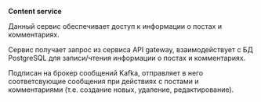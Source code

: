 **Content service**

Данный сервис обеспечивает доступ к информации о постах и комментариях.

Сервис получает запрос из сервиса API gateway, взаимодействует с БД PostgreSQL для записи/чтения информации о постах и комментариях.

Подписан на брокер сообщений Kafka, отправляет в него соответсвующие сообщения при действиях с постами и комментариями (т.е. создание новых, удаление, редактирование).
